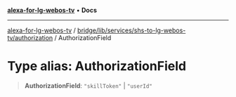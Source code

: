 [**alexa-for-lg-webos-tv**](../../../../../../README.md) • **Docs**

***

[alexa-for-lg-webos-tv](../../../../../../modules.md) / [bridge/lib/services/shs-to-lg-webos-tv/authorization](../README.md) / AuthorizationField

# Type alias: AuthorizationField

> **AuthorizationField**: `"skillToken"` \| `"userId"`
